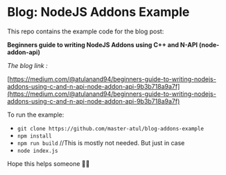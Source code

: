 # Blog: NodeJS Addons Example

This repo contains the example code for the blog post:

**Beginners guide to writing NodeJS Addons using C++ and N-API (node-addon-api)**

_The blog link :_

[https://medium.com/@atulanand94/beginners-guide-to-writing-nodejs-addons-using-c-and-n-api-node-addon-api-9b3b718a9a7f](https://medium.com/@atulanand94/beginners-guide-to-writing-nodejs-addons-using-c-and-n-api-node-addon-api-9b3b718a9a7f)

To run the example:

- `git clone https://github.com/master-atul/blog-addons-example`
- `npm install`
- `npm run build` //This is mostly not needed. But just in case
- `node index.js`

Hope this helps someone 🎉🌮
